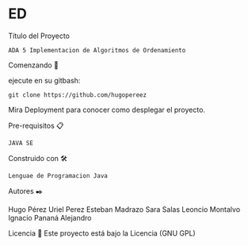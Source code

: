 # ED

Título del Proyecto

    ADA 5 Implementacion de Algoritmos de Ordenamiento

Comenzando 🚀

ejecute en su gitbash: 

    git clone https://github.com/hugopereez

Mira Deployment para conocer como desplegar el proyecto.

Pre-requisitos 📋

    JAVA SE


Construido con 🛠️

    Lenguae de Programacion Java



Autores ✒️

Hugo Pérez 
Uriel Perez
Esteban Madrazo
Sara Salas
Leoncio Montalvo
Ignacio Pananá 
Alejandro


Licencia 📄
Este proyecto está bajo la Licencia (GNU GPL)
